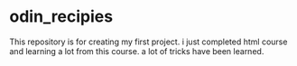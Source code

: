 # odin_recipies
This repository is for creating my first project.
i just completed html course and learning a lot from this course.
a lot of tricks have been learned.
